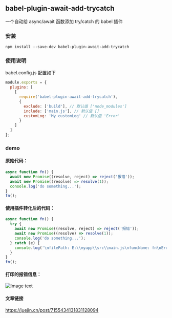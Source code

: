 ## babel-plugin-await-add-trycatch

一个自动给 async/await 函数添加 try/catch 的 babel 插件

### 安装

```shell
npm install --save-dev babel-plugin-await-add-trycatch
```

### 使用说明

babel.config.js 配置如下

```javascript
module.exports = {
  plugins: [
    [
      require('babel-plugin-await-add-trycatch'),
      {
        exclude: ['build'], // 默认值 ['node_modules']
        include: ['main.js'], // 默认值 []
        customLog: 'My customLog' // 默认值 'Error'
      }
    ]
  ]
};
```

### demo

#### 原始代码：

```javascript
async function fn() {
  await new Promise((resolve, reject) => reject('报错'));
  await new Promise((resolve) => resolve(1));
  console.log('do something...');
}
fn();
```

#### 使用插件转化后的代码：

```javascript
async function fn() {
  try {
    await new Promise((resolve, reject) => reject('报错'));
    await new Promise((resolve) => resolve(1));
    console.log('do something...');
  } catch (e) {
    console.log('\nfilePath: E:\\myapp\\src\\main.js\nfuncName: fn\nError:', e);
  }
}
fn();
```

#### 打印的报错信息：

![Image text](./error.jpg)

#### 文章链接
https://juejin.cn/post/7155434131831128094

